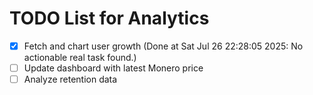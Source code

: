 # TODO List for Analytics

- [x] Fetch and chart user growth  (Done at Sat Jul 26 22:28:05 2025: No actionable real task found.)
- [ ] Update dashboard with latest Monero price
- [ ] Analyze retention data